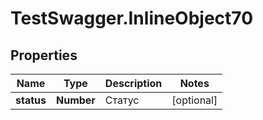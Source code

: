 # TestSwagger.InlineObject70

## Properties

Name | Type | Description | Notes
------------ | ------------- | ------------- | -------------
**status** | **Number** | Статус | [optional] 


